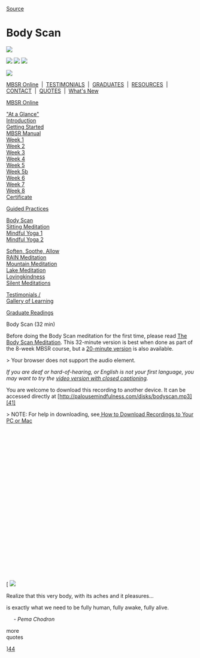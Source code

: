 
[Source](http://palousemindfulness.com/meditations/bodyscan.html "Permalink to Body Scan")

# Body Scan

![][1]

![][2] ![][3] ![][4]

![][5]

[MBSR Online][6] &nbsp;|&nbsp; [TESTIMONIALS][7] &nbsp;|&nbsp; [GRADUATES][8] &nbsp;|&nbsp; [RESOURCES][9] &nbsp;|&nbsp; [CONTACT][10] &nbsp;|&nbsp; [QUOTES][11] &nbsp;|&nbsp; [What's New][12]

[MBSR Online][6]

[ "At a Glance"][13]  
[Introduction][14]  
[Getting Started][15]  
[MBSR Manual][16]  
[Week 1][17]  
[Week 2][18]  
[Week 3][19]  
[Week 4][20]  
[Week 5][21]  
[Week 5b][22]  
[Week 6][23]  
[Week 7][24]  
[Week 8][25]  
[Certificate][26]  
  

[Guided Practices][27]

[Body Scan][28]  
[Sitting Meditation][29]  
[Mindful Yoga 1][30]  
[Mindful Yoga 2][31]  
  
[Soften, Soothe, Allow][32]  
[RAIN Meditation][33]  
[Mountain Meditation][34]  
[Lake Meditation][35]  
[Lovingkindness][36]  
[Silent Meditations][37]  
  

[Testimonials /  
Gallery of Learning][7]

  

[Graduate Readings][8]

Body Scan (32 min)

Before doing the Body Scan meditation for the first time, please read [The Body Scan Meditation][38]. This 32-minute version is best when done as part of the 8-week MBSR course, but a [20-minute version][39] is also available.

&gt; Your browser does not support the audio element.   
  

_If you are deaf or hard-of-hearing, or English is not your first language, you may want to try the [video version with closed captioning][40]._

You are welcome to download this recording to another device. It can be accessed directly at [http://palousemindfulness.com/disks/bodyscan.mp3][41]

&gt; NOTE: For help in downloading, see[ How to Download Recordings to Your PC or Mac][42]

&nbsp;

&nbsp;

&nbsp;

&nbsp;

&nbsp;

&nbsp;

&nbsp;

&nbsp;

&nbsp;

&nbsp;

&nbsp;

&nbsp;

&nbsp;

  

[ ![][43]

Realize that this very body, with its aches and it pleasures…  
  
is exactly what we need to be fully human, fully awake, fully alive.  
  
&nbsp;&nbsp;&nbsp;&nbsp;&nbsp;\- _Pema Chodron_

more &nbsp;&nbsp;&nbsp;  
quotes&nbsp;

][44]

&nbsp;

[1]: http://palousemindfulness.com/art/docbox-translate-flip.jpg
[2]: http://palousemindfulness.com/art/clouds1_middle_570x22.jpg
[3]: http://palousemindfulness.com/art/logo-youtube_22.gif
[4]: http://palousemindfulness.com/art/logo-facebook_22.gif
[5]: http://palousemindfulness.com/art/clouds2_title_950x115.jpg
[6]: ../index.html
[7]: ../testimonials/index.html
[8]: ../graduates.html
[9]: ../resources.html
[10]: ../contact.html
[11]: ../quotes.html
[12]: ../whats-new.html
[13]: ../selfguidedMBSR_ataglance.html
[14]: ../selfguidedMBSR_week0.html
[15]: ../selfguidedMBSR_gettingstarted.html
[16]: ../selfguidedMBSR_manual.html
[17]: ../selfguidedMBSR_week1.html
[18]: ../selfguidedMBSR_week2.html
[19]: ../selfguidedMBSR_week3.html
[20]: ../selfguidedMBSR_week4.html
[21]: ../selfguidedMBSR_week5.html
[22]: ../selfguidedMBSR_week5b.html
[23]: ../selfguidedMBSR_week6.html
[24]: ../selfguidedMBSR_week7.html
[25]: ../selfguidedMBSR_week8.html
[26]: ../selfguidedMBSR_certificate.html
[27]: ../guidedmeditations.html
[28]: bodyscan.html
[29]: sittingmeditation.html
[30]: yoga1.html
[31]: yoga2.html
[32]: soften-soothe-allow.html
[33]: RAIN.html
[34]: mountain.html
[35]: lake.html
[36]: lovingkindness.html
[37]: silent30min.html
[38]: ../docs/bodyscan.pdf
[39]: bodyscan20min.html
[40]: https://www.youtube.com/watch?v=6kFWd4wvi18&amp;index=9&amp;list=PLbiVpU59JkVaFMGi0A8Im_hfSh-SWsFwg
[41]: ../disks/bodyscan.mp3
[42]: downloading.html
[43]: http://palousemindfulness.com/art/123rf_body_170.jpg
[44]: ../quotes.html#selfguidedMBSR_week1 "more quotes"
  
